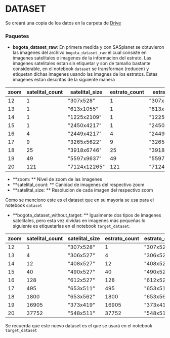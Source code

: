 # DATASET
Se creará una copia de los datos en la carpeta de [Drive](https://drive.google.com/open?id=1XEgCJ6I5MNf84vwempFXAJf59X-gDZCW)

### Paquetes

* **bogota_dataset_raw**: En primera medida y con SASplanet se obtuvieron las imagenes del archivo `bogota_dataset_raw` el cual consiste en imagenes satelitales e imagenes de la informacion del estrato. Las imagenes satelitales estan sin etiquetar y son de tamaño bastante considerable, en el notebook `dataset` se transforman (reducen) y etiquetan dichas imagenes usando las imagnes de los estratos. Estas imagenes estan descritas de la siguiente manera

zoom|satelital_count|satelital_size|estrato_count|estrato_size
-|-|-|-|-
12|1|"307x528"|1|"307x528"
13|1|"613x1055"|1|"613x1055"
14|1|"1225x2109"|1|"1225x2109"
15|1|"2450x4217"|1|"2450x4217"
16|4|"2449x4217"|4|"2449x4217"
17|9|"3265x5622"|9|"3265x5622"
18|25|"3918x6746"|25|"3918x6746"
19|49|"5597x9637"|49|"5597x9637"
20|121|"7124x12265"|121|"7124x12265"

* **zoom: ** Nivel de zoom de las imagenes
* **satelital_count: ** Canidad de imagenes del respectivo zoom
* **satelital_size: ** Resolucion de cada imagen del respectivo zoom

Como se menciono este es el dataset que en su mayoria se usa para el notebook `dataset`

* **bogota_dataset_without_target: ** Igualmente dos tipos de imagenes satelitales, pero esta vez dividas en imagenes más pequeñas lo siguiente es etiquetarlas en el notebook `target_dataset`.

zoom|satelital_count|satelital_size|estrato_count|estrato_size
-|-|-|-|-
12|1|"307x528"|1|"307x528"
13|4|"306x527"|4|"306x527"
14|12|"408x527"|12|"408x527"
15|40|"490x527"|40|"490x527"
16|128|"612x527"|128|"612x527"
17|495|"653x511"|495|"653x511"
18|1800|"653x562"|1800|"653x562"
19|16905|"373x419"|16905|"373x419"
20|37752|"548x511"|37752|"548x511"

Se recuerda que este nuevo dataset es el que se usará en el notebook `target_dataset`